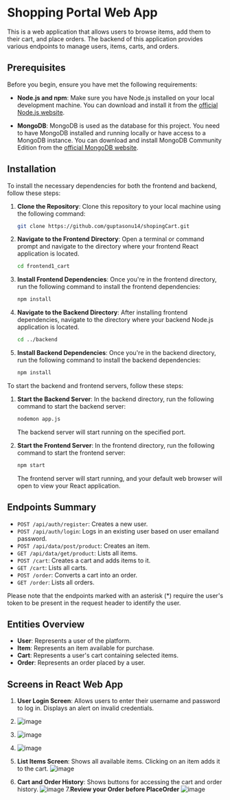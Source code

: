 # Shopping Portal Web App

This is a web application that allows users to browse items, add them to their cart, and place orders. The backend of this application provides various endpoints to manage users, items, carts, and orders.

## Prerequisites

Before you begin, ensure you have met the following requirements:

- **Node.js and npm**: Make sure you have Node.js installed on your local development machine. You can download and install it from the [official Node.js website](https://nodejs.org/).
  
- **MongoDB**: MongoDB is used as the database for this project. You need to have MongoDB installed and running locally or have access to a MongoDB instance. You can download and install MongoDB Community Edition from the [official MongoDB website](https://www.mongodb.com/try/download/community).

## Installation

To install the necessary dependencies for both the frontend and backend, follow these steps:

1. **Clone the Repository**: Clone this repository to your local machine using the following command:

    ```bash
    git clone https://github.com/guptasonu14/shopingCart.git
    ```

2. **Navigate to the Frontend Directory**: Open a terminal or command prompt and navigate to the directory where your frontend React application is located.

    ```bash
    cd frontend1_cart
    ```

3. **Install Frontend Dependencies**: Once you're in the frontend directory, run the following command to install the frontend dependencies:

    ```bash
    npm install
    ```

4. **Navigate to the Backend Directory**: After installing frontend dependencies, navigate to the directory where your backend Node.js application is located.

    ```bash
    cd ../backend
    ```

5. **Install Backend Dependencies**: Once you're in the backend directory, run the following command to install the backend dependencies:

    ```bash
    npm install
    ```
To start the backend and frontend servers, follow these steps:

1. **Start the Backend Server**: In the backend directory, run the following command to start the backend server:

    ```bash
    nodemon app.js
    ```

   The backend server will start running on the specified port.

2. **Start the Frontend Server**: In the frontend directory, run the following command to start the frontend server:

    ```bash
    npm start
    ```

   The frontend server will start running, and your default web browser will open to view your React application.


## Endpoints Summary

- `POST /api/auth/register`: Creates a new user.
- `POST /api/auth/login`: Logs in an existing user based on user emailand password.
- `POST /api/data/post/product`: Creates an item.
- `GET /api/data/get/product`: Lists all items.
- `POST /cart`: Creates a cart and adds items to it.
- `GET /cart`: Lists all carts.
- `POST /order`: Converts a cart into an order.
- `GET /order`: Lists all orders.

Please note that the endpoints marked with an asterisk (*) require the user's token to be present in the request header to identify the user.

## Entities Overview

- **User**: Represents a user of the platform.
- **Item**: Represents an item available for purchase.
- **Cart**: Represents a user's cart containing selected items.
- **Order**: Represents an order placed by a user.

## Screens in React Web App

1. **User Login Screen**: Allows users to enter their username and password to log in. Displays an alert on invalid credentials.
2. ![image](https://github.com/guptasonu14/shopingCart/assets/74126459/34676838-f0bb-4b11-bb9c-d70adbcb4cfb)

3. ![image](https://github.com/guptasonu14/shopingCart/assets/74126459/3095919b-d408-41c2-badf-e369cc16f5a6)
4. ![image](https://github.com/guptasonu14/shopingCart/assets/74126459/67b28b32-5d05-4c18-956e-810692eb029a)




5. **List Items Screen**: Shows all available items. Clicking on an item adds it to the cart.
   ![image](https://github.com/guptasonu14/shopingCart/assets/74126459/7c8d0c40-f457-47f6-931d-a003cec165d1)


6. **Cart and Order History**: Shows buttons for accessing the cart and order history.
![image](https://github.com/guptasonu14/shopingCart/assets/74126459/c8790d43-6c0e-48b6-825f-d5a4feb1374d)
7.**Review your Order before PlaceOrder**
![image](https://github.com/guptasonu14/shopingCart/assets/74126459/25d24cfc-e6a1-4ac8-859a-ea1d4b7a61f8)

